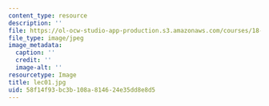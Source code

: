 ```yaml
---
content_type: resource
description: ''
file: https://ol-ocw-studio-app-production.s3.amazonaws.com/courses/18-01sc-single-variable-calculus-fall-2010/58f14f93bc3b108a814624e35dd8e8d5_lec01.jpg
file_type: image/jpeg
image_metadata:
  caption: ''
  credit: ''
  image-alt: ''
resourcetype: Image
title: lec01.jpg
uid: 58f14f93-bc3b-108a-8146-24e35dd8e8d5
---
```

